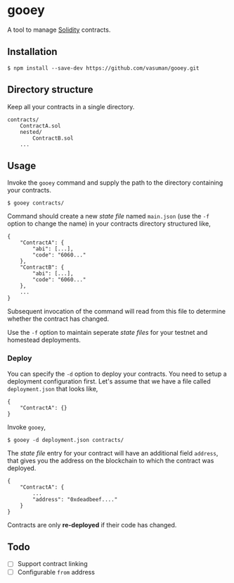 # gooey

A tool to manage [Solidity](https://ethereum.github.io/solidity/) contracts.

## Installation

```
$ npm install --save-dev https://github.com/vasuman/gooey.git
```

## Directory structure

Keep all your contracts in a single directory.

```
contracts/
    ContractA.sol
    nested/
        ContractB.sol
    ...
```
## Usage

Invoke the `gooey` command and supply the path to the directory containing your
contracts.

```
$ gooey contracts/
```

Command should create a new *state file* named `main.json` (use the `-f` option to
change the name) in your contracts directory structured like,

```
{
    "ContractA": {
        "abi": [...],
        "code": "6060..."
    },
    "ContractB": {
        "abi": [...],
        "code": "6060..."
    },
    ...
}
```

Subsequent invocation of the command will read from this file to determine
whether the contract has changed.

Use the `-f` option to maintain seperate *state files* for your testnet and
homestead deployments.

### Deploy

You can specify the `-d` option to deploy your contracts. You need to setup a
deployment configuration first. Let's assume that we have a file called
`deployment.json` that looks like,

```
{
    "ContractA": {}
}
```

Invoke `gooey`,

```
$ gooey -d deployment.json contracts/
```

The *state file* entry for your contract will have an additional field
`address`, that gives you the address on the blockchain to which the contract
was deployed.

```
{
    "ContractA": {
        ...
        "address": "0xdeadbeef...."
    }
}
```

Contracts are only **re-deployed** if their code has changed.

## Todo

- [ ] Support contract linking
- [ ] Configurable `from` address
